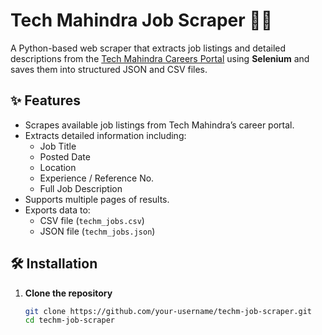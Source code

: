 # Tech Mahindra Job Scraper 🏢💼

A Python-based web scraper that extracts job listings and detailed descriptions from the [Tech Mahindra Careers Portal](https://careers.techmahindra.com/) using **Selenium** and saves them into structured JSON and CSV files.

## ✨ Features
- Scrapes available job listings from Tech Mahindra’s career portal.
- Extracts detailed information including:
  - Job Title
  - Posted Date
  - Location
  - Experience / Reference No.
  - Full Job Description
- Supports multiple pages of results.
- Exports data to:
  - CSV file (`techm_jobs.csv`)
  - JSON file (`techm_jobs.json`)

## 🛠️ Installation

1. **Clone the repository**
   ```bash
   git clone https://github.com/your-username/techm-job-scraper.git
   cd techm-job-scraper